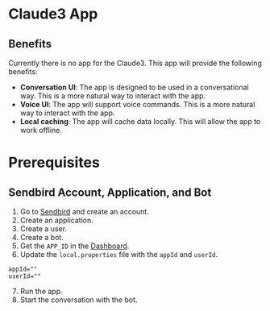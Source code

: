# Claude3 App

## Benefits

Currently there is no app for the Claude3. This app will provide the following benefits:

- **Conversation UI**: The app is designed to be used in a conversational way. This is a more natural way to interact with the app.
- **Voice UI**: The app will support voice commands. This is a more natural way to interact with the app.
- **Local caching**: The app will cache data locally. This will allow the app to work offline.

# Prerequisites

## Sendbird Account, Application, and Bot
1. Go to [Sendbird](https://sendbird.com/) and create an account.
2. Create an application.
3. Create a user.
4. Create a bot.
5. Get the `APP_ID` in the [Dashboard](https://dashboard.sendbird.com/).
6. Update the `local.properties` file with the `appId` and `userId`.
```properties
appId=""
userId=""
```
7. Run the app.
8. Start the conversation with the bot.
